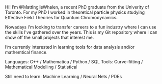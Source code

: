 Hi! I’m @MattInglisWhalen, a recent PhD graduate from the Univerity of Toronto. For my PhD I worked in theoretical particle physics studying Effective Field Theories for Quantum Chromodynamics.

Nowadays I'm looking to transfer careers to a fun industry where I can use the skills I've gathered over the years. This is my Git repository where I can show off the small projects that interest me.

I’m currently interested in learning tools for data analysis and/or mathemtical finance.

Languages: C++ / Mathematica / Python / SQL 
Tools: Curve-fitting / Mathematical Modelling / Statistical 

Still need to learn: Machine Learning / Neural Nets / PDEs

<!---
This is a comment
--->
